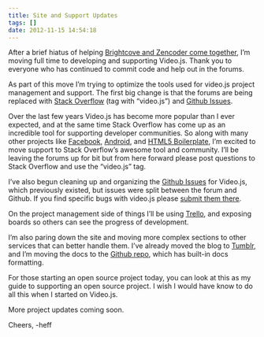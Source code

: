 ```yaml
---
title: Site and Support Updates
tags: []
date: 2012-11-15 14:54:18
---
```


After a brief hiatus of helping [Brightcove and Zencoder come together](http://blog.videojs.com/post/35666994917/brightcove-acquires-zencoder "Zencoder acquired by Brightcove"), I&rsquo;m moving full time to developing and supporting Video.js. Thank you to everyone who has continued to commit code and help out in the forums. 

As part of this move I&rsquo;m trying to optimize the tools used for video.js project management and support. The first big change is that the forums are being replaced with [Stack Overflow](http://stackoverflow.com/questions/tagged/video.js "Video.js Support on Stack Overflow") (tag with &ldquo;video.js&rdquo;) and [Github Issues](https://github.com/zencoder/video-js/issues "Video.js Submit Issues").

Over the last few years Video.js has become more popular than I ever expected, and at the same time Stack Overflow has come up as an incredible tool for supporting developer communities. So along with many other projects like [Facebook](http://blog.stackoverflow.com/2011/08/facebook-stackoverflow/ "Facebook on Stack Overflow"), [Android](http://android-developers.blogspot.com/2009/12/hello-stack-overflow.html "Android on Stack Overflow"), and [HTML5 Boilerplate](http://html5boilerplate.com "HTML5 Boilerplate"), I&rsquo;m excited to move support to Stack Overflow&rsquo;s awesome tool and community. I&rsquo;ll be leaving the forums up for bit but from here forward please post questions to Stack Overflow and use the &ldquo;video.js&rdquo; tag.

I&rsquo;ve also begun cleaning up and organizing the [Github Issues](https://github.com/zencoder/video-js/issues "Video.js Submit Issues") for Video.js, which previously existed, but issues were split between the forum and Github. If you find specific bugs with video.js please [submit them there](https://github.com/zencoder/video-js/issues/new "Submit Issue").

On the project management side of things I&rsquo;ll be using [Trello](https://trello.com "Trello"), and exposing boards so others can see the progress of development.

I&rsquo;m also paring down the site and moving more complex sections to other services that can better handle them. I&rsquo;ve already moved the blog to [Tumblr](http://tumblr.com "Tumblr"), and I&rsquo;m moving the docs to the [Github repo](https://github.com/zencoder/video-js/tree/master/docs/index.md "Video.js docs"), which has built-in docs formatting.

For those starting an open source project today, you can look at this as my guide to supporting an open source project. I wish I would have know to do all this when I started on Video.js.

More project updates coming soon.

Cheers,
-heff 